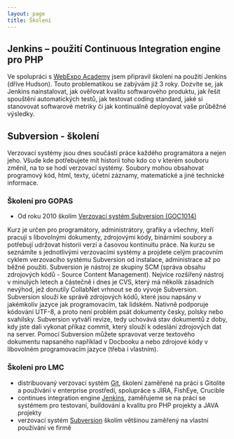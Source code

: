 ```yaml
---
layout: page
title: Školení
---
```


## Jenkins – použití Continuous Integration engine pro PHP
Ve spolupráci s [WebExpo Academy](http://webexpo.cz/blog/pilotni-program-webexpo-academy-startuje/#prskavec) jsem připravil školení na použití Jenkins (dříve Hudson). Touto problematikou se zabývám již 3 roky. Dozvíte se, jak Jenkins nainstalovat, jak ověřovat kvalitu softwarového produktu, jak řešit spouštění automatických testů, jak testovat coding standard, jaké si stanovovat softwarové metriky či jak kontinuálně deployovat vaše průběžné výsledky.

## Subversion - školení
Verzovací systémy jsou dnes součástí práce každého programátora a nejen jeho. Všude kde potřebujete mít historii toho kdo co v kterém souboru změnil, na to se hodí verzovací systémy. Soubory mohou obsahovat programový kód, html, texty, účetní záznamy, matematické a jiné technické informace.


### Školení pro GOPAS

- Od roku 2010 školím [Verzovací systém Subversion (GOC1014)](http://www.gopas.cz/Kurzy/Katalog-kurzu/Programovani/Design-architektura-metody-vyvoje/Verzovaci-system-Subversion-GOC1014.aspx)

Kurz je určen pro programátory, administrátory, grafiky a všechny, kteří pracují s libovolnými dokumenty, zdrojovými kódy, binárními soubory a potřebují udržovat historii verzí a časovou kontinuitu práce. Na kurzu se seznámíte s jednotlivými verzovacími systémy a projdete celým pracovním cyklem verzovacího systému Subversion od instalace, administrace až po běžné použití. Subversion je nástroj ze skupiny SCM (správa obsahu zdrojových kódů - Source Content Management). Nejvíce rozšířený nástroj v minulých letech a částečně i dnes je CVS, který má několik zásadních nevýhod, jež donutily CollabNet vrhnout se do vývoje Subversion. Subversion slouží ke správě zdrojových kódů, které jsou napsány v jakémkoliv jazyce jak programovacím, tak lidském. Nativně podporuje kódování UTF-8, a proto není problém psát dokumenty česky, polsky nebo svahilsky. Subversion vytváří revize, tedy uchovává stav dokumentů z doby, kdy jste dali vykonat příkaz commit, který slouží k odeslání zdrojových dat na server. Pomocí Subversion můžete spravovat verze textového dokumentu napsaného například v Docbooku a nebo zdrojové kódy v libovolném programovacím jazyce (třeba i vlastním).

### Školeni pro LMC
- distribuovaný verzovací systém [Git](http://git-scm.com), školení zaměřené na práci s Gitolite a používání v enterprise prostředí, spolupráce s JIRA, FishEye, Crucible
- continues integration engine [Jenkins](http://jenkins-ci.org), zaměřujeme se na práci se systémem pro testovaní, buildování a kvalitu pro PHP projekty a JAVA projekty
- verzovací systém [Subversion](http://subversion.apache.org) školím většinou zaměřený na vlastní používání ve firmě
